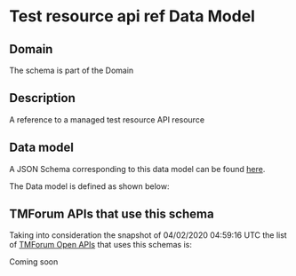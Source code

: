 # Test resource api ref Data Model

## Domain

The  schema is part of the  Domain

## Description

A reference to a managed test resource API resource

## Data model

A JSON Schema corresponding to this data model can be found
[here](https://github.com/tmforum-rand/schemas/blob/candidates/Common/TestResourceAPIRef.schema.json).

The Data model is defined as shown below:





## TMForum APIs that use this schema

Taking into consideration the snapshot of 04/02/2020 04:59:16 UTC the list of [TMForum Open APIs](https://www.tmforum.org/open-apis/) that uses this schemas is:

Coming soon